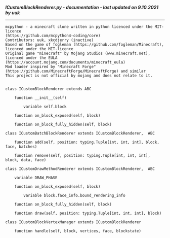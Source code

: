 ***ICustomBlockRenderer.py - documentation - last updated on 9.10.2021 by uuk***
___

    mcpython - a minecraft clone written in python licenced under the MIT-licence 
    (https://github.com/mcpython4-coding/core)
    Contributors: uuk, xkcdjerry (inactive)
    Based on the game of fogleman (https://github.com/fogleman/Minecraft), licenced under the MIT-licence
    Original game "minecraft" by Mojang Studios (www.minecraft.net), licenced under the EULA
    (https://account.mojang.com/documents/minecraft_eula)
    Mod loader inspired by "Minecraft Forge" (https://github.com/MinecraftForge/MinecraftForge) and similar
    This project is not official by mojang and does not relate to it.


    class ICustomBlockRenderer extends ABC

        function __init__(self)

            variable self.block

        function on_block_exposed(self, block)

        function on_block_fully_hidden(self, block)

    class ICustomBatchBlockRenderer extends ICustomBlockRenderer,  ABC

        function add(self, position: typing.Tuple[int, int, int], block, face, batches)

        function remove(self, position: typing.Tuple[int, int, int], block, data, face)

    class ICustomDrawMethodRenderer extends ICustomBlockRenderer,  ABC

        variable DRAW_PHASE

        function on_block_exposed(self, block)

            variable block.face_info.bound_rendering_info

        function on_block_fully_hidden(self, block)

        function draw(self, position: typing.Tuple[int, int, int], block)

    class ICustomBlockVertexManager extends ICustomBlockRenderer

        function handle(self, block, vertices, face, blockstate)